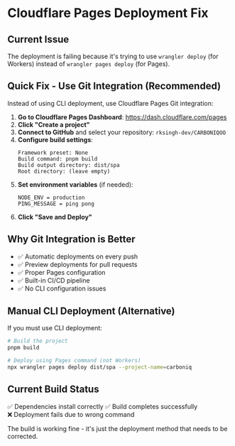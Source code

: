 # Cloudflare Pages Deployment Fix

## Current Issue
The deployment is failing because it's trying to use `wrangler deploy` (for Workers) instead of `wrangler pages deploy` (for Pages).

## Quick Fix - Use Git Integration (Recommended)

Instead of using CLI deployment, use Cloudflare Pages Git integration:

1. **Go to Cloudflare Pages Dashboard**: https://dash.cloudflare.com/pages
2. **Click "Create a project"**
3. **Connect to GitHub** and select your repository: `rksingh-dev/CARBONIQOO`
4. **Configure build settings**:
   ```
   Framework preset: None
   Build command: pnpm build
   Build output directory: dist/spa
   Root directory: (leave empty)
   ```
5. **Set environment variables** (if needed):
   ```
   NODE_ENV = production
   PING_MESSAGE = ping pong
   ```
6. **Click "Save and Deploy"**

## Why Git Integration is Better

- ✅ Automatic deployments on every push
- ✅ Preview deployments for pull requests  
- ✅ Proper Pages configuration
- ✅ Built-in CI/CD pipeline
- ✅ No CLI configuration issues

## Manual CLI Deployment (Alternative)

If you must use CLI deployment:

```bash
# Build the project
pnpm build

# Deploy using Pages command (not Workers)
npx wrangler pages deploy dist/spa --project-name=carboniq
```

## Current Build Status

✅ Dependencies install correctly
✅ Build completes successfully  
❌ Deployment fails due to wrong command

The build is working fine - it's just the deployment method that needs to be corrected.

